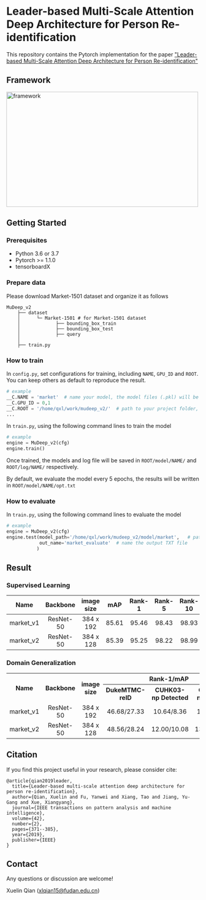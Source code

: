 # Leader-based Multi-Scale Attention Deep Architecture for Person Re-identification
This repository contains the Pytorch implementation for the paper ["Leader-based Multi-Scale Attention Deep Architecture for Person Re-identification"](http://epubs.surrey.ac.uk/852875/1/final_version.pdf)

## Framework
<img src='https://github.com/naiq/MuDeep_v2/blob/master/fig/framework.png' width=500 height=300 alt='framework'>

## Getting Started
### Prerequisites
* Python 3.6 or 3.7
* Pytorch >= 1.1.0
* tensorboardX

### Prepare data
Please download Market-1501 dataset and organize it as follows

    MuDeep_v2
        ├── dataset
        │      └─ Market-1501 # for Market-1501 dataset
        │             ├── bounding_box_train
        │             ├── bounding_box_test
        │             ├── query
        │
        ├── train.py
 
 ### How to train
 In `config.py`, set configurations for training, including `NAME`, `GPU_ID` and `ROOT`. You can keep others as default to reproduce the result.
 ``` python
 # example
 __C.NAME = 'market'  # name your model, the model files (.pkl) will be saved according to this name
 __C.GPU_ID = 0,1  
 __C.ROOT = '/home/qxl/work/mudeep_v2/'  # path to your project folder, all models and log files will be saved in this folder
 ...
 ```
 
 In `train.py`, using the following command lines to train the model
 
 ``` python
 # example
 engine = MuDeep_v2(cfg)
 engine.train()
 ```
 Once trained, the models and log file will be saved in `ROOT/model/NAME/` and `ROOT/log/NAME/` respectively.
 
 By default, we evaluate the model every 5 epochs, the results will be written in `ROOT/model/NAME/opt.txt`

 
 ### How to evaluate
 In `train.py`, using the following command lines to evaluate the model
 
 ``` python
 # example
 engine = MuDeep_v2(cfg)
 engine.test(model_path='/home/qxl/work/mudeep_v2/model/market',   # path to your model
             out_name='market_evaluate'  # name the output TXT file
            )
 ```
 
 ## Result
 ### Supervised Learning
 | **Name** | **Backbone** | **image size** | **mAP** | **Rank-1** | **Rank-5** | **Rank-10** | **url** |
 | :------: | :------: | :------: | :------: | :------: | :------: | :------: | :------: |
 | market_v1 | ResNet-50 | 384 x 192 | 85.61 | 95.46 | 98.43 | 98.93 | [download](https://drive.google.com/file/d/1slg1i74LOkyPNRtfUWi8n6pExofOUL-d/view?usp=sharing) |
 | market_v2 | ResNet-50 | 384 x 128 | 85.39 | 95.25 | 98.22 | 98.99 | [download](https://drive.google.com/file/d/1_4LCwJHOUXBdwKVSF8TArWomyNq9-4Ao/view?usp=sharing) |
 
 ### Domain Generalization
 <table>
   <tr align="center">
      <th rowspan="2"> Name </th>
      <th rowspan="2"> Backbone </th>
      <th rowspan="2"> image size </th>
      <th colspan="3"> Rank-1/mAP </th>
   </tr>
   <tr align="center">
      <th> DukeMTMC-reID </th>
      <th> CUHK03-np Detected </th>
      <th> CUHK03-np Labeled </th>
   </tr>
   <tr align="center">
      <td> market_v1 </td>
      <td> ResNet-50 </td>
      <td> 384 x 192 </td>
      <td> 46.68/27.33 </td> <!-- duke -->
      <td> 10.64/8.36 </td> <!-- cuhk03np detect -->
      <td> 11.79/9.34 </td> <!-- cuhk03np label -->
   </tr>
   <tr align="center">
      <td> market_v2 </td>
      <td> ResNet-50 </td>
      <td> 384 x 128 </td>
      <td> 48.56/28.24 </td> <!-- duke -->
      <td> 12.00/10.08 </td> <!-- cuhk03np detect -->
      <td> 13.00/10.70 </td> <!-- cuhk03np label -->
   </tr>
</table>
 
 
 ## Citation
If you find this project useful in your research, please consider cite:

    @article{qian2019leader,
      title={Leader-based multi-scale attention deep architecture for person re-identification},
      author={Qian, Xuelin and Fu, Yanwei and Xiang, Tao and Jiang, Yu-Gang and Xue, Xiangyang},
      journal={IEEE transactions on pattern analysis and machine intelligence},
      volume={42},
      number={2},
      pages={371--385},
      year={2019},
      publisher={IEEE}
    }

## Contact

Any questions or discussion are welcome!

Xuelin Qian (<xlqian15@fudan.edu.cn>)
